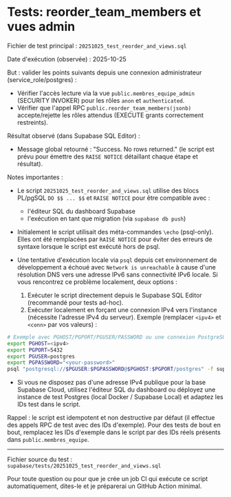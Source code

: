 # Tests: reorder_team_members et vues admin

Fichier de test principal : `20251025_test_reorder_and_views.sql`

Date d'exécution (observée) : 2025-10-25

But : valider les points suivants depuis une connexion administrateur (service_role/postgres) :

- Vérifier l'accès lecture via la vue `public.membres_equipe_admin` (SECURITY INVOKER) pour les rôles `anon` et `authenticated`.
- Vérifier que l'appel RPC `public.reorder_team_members(jsonb)` accepte/rejette les rôles attendus (EXECUTE grants correctement restreints).

Résultat observé (dans Supabase SQL Editor) :

- Message global retourné : "Success. No rows returned." (le script est prévu pour émettre des `RAISE NOTICE` détaillant chaque étape et résultat).

Notes importantes :

- Le script `20251025_test_reorder_and_views.sql` utilise des blocs PL/pgSQL `DO $$ ... $$` et `RAISE NOTICE` pour être compatible avec :
  - l'éditeur SQL du dashboard Supabase
  - l'exécution en tant que migration (via `supabase db push`)

- Initialement le script utilisait des méta-commandes `\echo` (psql-only). Elles ont été remplacées par `RAISE NOTICE` pour éviter des erreurs de syntaxe lorsque le script est exécuté hors de psql.

- Une tentative d'exécution locale via `psql` depuis cet environnement de développement a échoué avec `Network is unreachable` à cause d'une résolution DNS vers une adresse IPv6 sans connectivité IPv6 locale. Si vous rencontrez ce problème localement, deux options :
  1. Exécuter le script directement depuis le Supabase SQL Editor (recommandé pour tests ad-hoc).
  2. Exécuter localement en forçant une connexion IPv4 vers l'instance (nécessite l'adresse IPv4 du serveur). Exemple (remplacer `<ipv4>` et `<conn>` par vos valeurs) :

```bash
# Exemple avec PGHOST/PGPORT/PGUSER/PASSWORD ou une connexion PostgreSQL complète
export PGHOST=<ipv4>
export PGPORT=5432
export PGUSER=postgres
export PGPASSWORD="<your-password>"
psql "postgresql://$PGUSER:$PGPASSWORD@$PGHOST:$PGPORT/postgres" -f supabase/tests/20251025_test_reorder_and_views.sql
```

- Si vous ne disposez pas d'une adresse IPv4 publique pour la base Supabase Cloud, utilisez l'éditeur SQL du dashboard ou déployez une instance de test Postgres (local Docker / Supabase Local) et adaptez les IDs test dans le script.

Rappel : le script est idempotent et non destructive par défaut (il effectue des appels RPC de test avec des IDs d'exemple). Pour des tests de bout en bout, remplacez les IDs d'exemple dans le script par des IDs réels présents dans `public.membres_equipe`.

---

Fichier source du test : `supabase/tests/20251025_test_reorder_and_views.sql`

Pour toute question ou pour que je crée un job CI qui exécute ce script automatiquement, dites-le et je préparerai un GitHub Action minimal.
